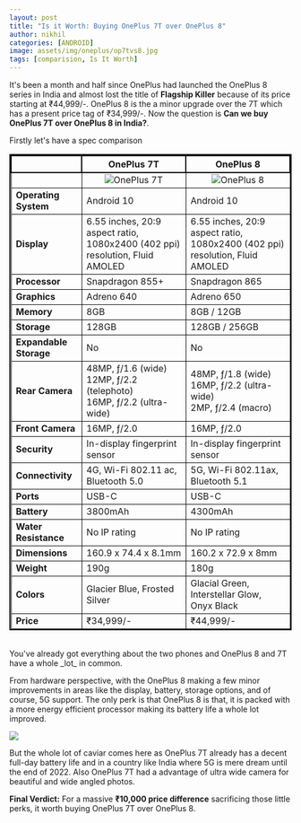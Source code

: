 ```yaml
---
layout: post
title: "Is it Worth: Buying OnePlus 7T over OnePlus 8"
author: nikhil
categories: [ANDROID]
image: assets/img/oneplus/op7tvs8.jpg
tags: [comparision, Is It Worth]
---
```


It's been a month and half since OnePlus had launched the OnePlus 8 series in India and almost lost the title of **Flagship Killer** because of its price starting at ₹44,999/-. OnePlus 8 is the a minor upgrade over the 7T which has a present price tag of ₹34,999/-. Now the question is **Can we buy OnePlus 7T over OnePlus 8 in India?**.

Firstly let's have a spec comparison

<style>
  table{
    border-collapse: collapse;
    border-spacing: 0;
    border:2px solid #000000;
}

th{
    border:2px solid #000000;
}

td{
    border:1px solid #000000;
}
</style>

|                        | OnePlus 7T                                                                                                      | OnePlus 8                                                                                                    |
| ---------------------- | --------------------------------------------------------------------------------------------------------------- | ------------------------------------------------------------------------------------------------------------ |
|                        | <center><img src="{{ site.baseurl }}/assets/img/oneplus/oneplus-7t-render.jpg" alt="OnePlus 7T" title="OnePlus 7T"/></center> | <center><img src="{{ site.baseurl }}/assets/img/oneplus/oneplus-8-render.jpg" alt="OnePlus 8" title="OnePlus 8"/></center> |
| **Operating System**   | Android 10                                                                                                      | Android 10                                                                                                   |
| **Display**            | 6.55 inches, 20:9 aspect ratio, 1080x2400 (402 ppi) resolution, Fluid AMOLED                                    | 6.55 inches, 20:9 aspect ratio, 1080x2400 (402 ppi) resolution, Fluid AMOLED                                 |
| **Processor**          | Snapdragon 855+                                                                                                 | Snapdragon 865                                                                                               |
| **Graphics**           | Adreno 640                                                                                                      | Adreno 650                                                                                                   |
| **Memory**             | 8GB                                                                                                             | 8GB / 12GB                                                                                                   |
| **Storage**            | 128GB                                                                                                           | 128GB / 256GB                                                                                                |
| **Expandable Storage** | No                                                                                                              | No                                                                                                           |
| **Rear Camera**        | 48MP, ƒ/1.6 (wide)<br/>12MP, ƒ/2.2 (telephoto)<br/>16MP, ƒ/2.2 (ultra-wide)                                     | 48MP, ƒ/1.8 (wide)<br/>16MP, ƒ/2.2 (ultra-wide)<br/>2MP, ƒ/2.4 (macro)                                       |
| **Front Camera**       | 16MP, ƒ/2.0                                                                                                     | 16MP, ƒ/2.0                                                                                                  |
| **Security**           | In-display fingerprint sensor                                                                                   | In-display fingerprint sensor                                                                                |
| **Connectivity**       | 4G, Wi-Fi 802.11 ac, Bluetooth 5.0                                                                              | 5G, Wi-Fi 802.11ax, Bluetooth 5.1                                                                            |
| **Ports**              | USB-C                                                                                                           | USB-C                                                                                                        |
| **Battery**            | 3800mAh                                                                                                         | 4300mAh                                                                                                      |
| **Water Resistance**   | No IP rating                                                                                                    | No IP rating                                                                                                 |
| **Dimensions**         | 160.9 x 74.4 x 8.1mm                                                                                            | 160.2 x 72.9 x 8mm                                                                                           |
| **Weight**             | 190g                                                                                                            | 180g                                                                                                         |
| **Colors**             | Glacier Blue, Frosted Silver                                                                                    | Glacial Green, Interstellar Glow, Onyx Black                                                                 | 
| **Price**              | ₹34,999/-                                                                                                       |  ₹44,999/-                                                                                                   |

<br/>
You've already got everything about the two phones and OnePlus 8 and 7T have a whole _lot_ in common.

From hardware perspective, with the OnePlus 8 making a few minor improvements in areas like the display, battery, storage options, and of course, 5G support. The only perk is that OnePlus 8 is that, it is packed with a more energy efficient processor making its battery life a whole lot improved.

<img src="{{ site.baseurl }}/assets/img/oneplus/cpu-performance.jpg" />

But the whole lot of caviar comes here as OnePlus 7T already has a decent full-day battery life and in a country like India where 5G is mere dream until the end of 2022. Also OnePlus 7T had a advantage of ultra wide camera for beautiful and wide angled photos.

**Final Verdict:** For a massive **₹10,000 price difference** sacrificing those little perks, it worth buying OnePlus 7T over OnePlus 8.
